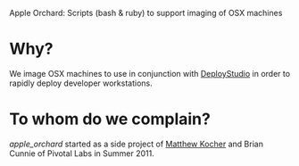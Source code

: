 Apple Orchard: Scripts (bash & ruby) to support imaging of OSX machines

# Why?
We image OSX machines to use in conjunction with
[DeployStudio](http://www.deploystudio.com) in order to rapidly deploy developer
workstations.

# To whom do we complain?
_apple_orchard_ started as a side project of [Matthew
Kocher](https://github.com/mkocher) and Brian Cunnie of Pivotal Labs in
Summer 2011.
